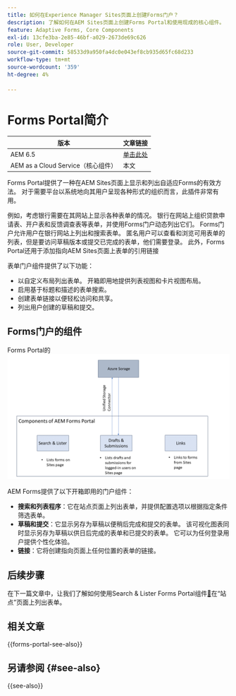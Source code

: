 ```yaml
---
title: 如何在Experience Manager Sites页面上创建Forms门户？
description: 了解如何在AEM Sites页面上创建Forms Portal和使用现成的核心组件。
feature: Adaptive Forms, Core Components
exl-id: 13cfe3ba-2e85-46bf-a029-2673de69c626
role: User, Developer
source-git-commit: 58533d9a950fa4dc0e043ef8cb935d65fc68d233
workflow-type: tm+mt
source-wordcount: '359'
ht-degree: 4%

---
```



# Forms Portal简介

| 版本 | 文章链接 |
| -------- | ---------------------------- |
| AEM 6.5 | [单击此处](https://experienceleague.adobe.com/docs/experience-manager-65/forms/publish-process-aem-forms/introduction-publishing-forms.html?lang=zh-Hans) |
| AEM as a Cloud Service（核心组件） | 本文 |

Forms Portal提供了一种在AEM Sites页面上显示和列出自适应Forms的有效方法。 对于需要平台以系统地向其用户呈现各种形式的组织而言，此插件非常有用。

例如，考虑银行需要在其网站上显示各种表单的情况。 银行在网站上组织贷款申请表、开户表和反馈调查表等表单，并使用Forms门户动态列出它们。 Forms门户允许用户在银行网站上列出和搜索表单。 匿名用户可以查看和浏览可用表单的列表，但是要访问草稿版本或提交已完成的表单，他们需要登录。 此外，Forms Portal还用于添加指向AEM Sites页面上表单的引用链接

表单门户组件提供了以下功能：

* 以自定义布局列出表单。 开箱即用地提供列表视图和卡片视图布局。
* 启用基于标题和描述的表单搜索。
* 创建表单链接以便轻松访问和共享。
* 列出用户创建的草稿和提交。

## Forms门户的组件

Forms Portal的![组件](/help/forms/assets/forms-portal.png)

AEM Forms提供了以下开箱即用的门户组件：

* **搜索和列表程序**：它在站点页面上列出表单，并提供配置选项以根据指定条件筛选表单。
* **草稿和提交**：它显示另存为草稿以便稍后完成和提交的表单。 该可视化图表同时显示另存为草稿以供日后完成的表单和已提交的表单。 它可以为任何登录用户提供个性化体验。
* **链接**：它将创建指向页面上任何位置的表单的链接。

## 后续步骤

在下一篇文章中，让我们了解如何使用Search &amp; Lister Forms Portal组件[&#128279;](/help/forms/list-forms-on-sites-page.md)在“站点”页面上列出表单。

## 相关文章

{{forms-portal-see-also}}

## 另请参阅 {#see-also}

{{see-also}}